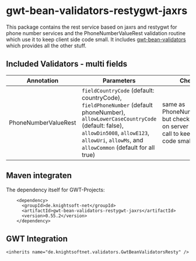 gwt-bean-validators-restygwt-jaxrs
==================================

This package contains the rest service based on jaxrs and restygwt for phone number services and the PhoneNumberValueRest validation routine which use it to keep client side code small. It includes [gwt-bean-validators](https://github.com/ManfredTremmel/gwt-bean-validators/gwt-bean-validators) which provides all the other stuff. 

Included Validators - multi fields
----------------------------------

|Annotation | Parameters | Checks
|------|----------|----------
|PhoneNumberValueRest | `fieldCountryCode` (default: countryCode), `fieldPhoneNumber` (default phoneNumber), `allowLowerCaseCountryCode` (default: false), `allowDin5008`, `allowE123`, `allowUri`, `allowMs`, and `allowCommon` (default for all true) | same as PhoneNumberValue, but check is done on server using rest call to keep client code small



Maven integraten
----------------

The dependency itself for GWT-Projects:

```
    <dependency>
      <groupId>de.knightsoft-net</groupId>
      <artifactId>gwt-bean-validators-restygwt-jaxrs</artifactId>
      <version>0.55.2</version>
    </dependency>
```


GWT Integration
---------------

```
<inherits name="de.knightsoftnet.validators.GwtBeanValidatorsResty" />
```
